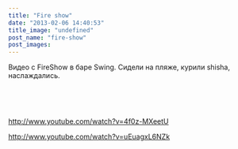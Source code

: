 ```yaml
---
title: "Fire show"
date: "2013-02-06 14:40:53"
title_image: "undefined"
post_name: "fire-show"
post_images: 
---
```


Видео с FireShow в баре Swing. Сидели на пляже, курили shisha, наслаждались.

&nbsp;

&nbsp;

http://www.youtube.com/watch?v=4f0z-MXeetU

http://www.youtube.com/watch?v=uEuagxL6NZk
